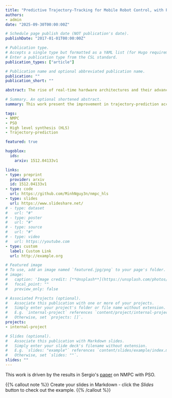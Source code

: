 ```yaml
---
title: "Predictive Trajectory-Tracking for Mobile Robot Control, with Particle-Swarm Optimization on MPSoC-FPGA"
authors:
- admin
date: "2025-09-30T00:00:00Z"

# Schedule page publish date (NOT publication's date).
publishDate: "2017-01-01T00:00:00Z"

# Publication type.
# Accepts a single type but formatted as a YAML list (for Hugo requirements).
# Enter a publication type from the CSL standard.
publication_types: ["article"]

# Publication name and optional abbreviated publication name.
publication: ""
publication_short: ""

abstract: The rise of real-time hardware architectures and their advanced algorithmic adoption has opened opportunities for extrapolation and experiments with Nonlinear Model Predictive Control (NMPC) in resource-constrained systems. The backbone solution to the NMPC in such a context is to guarantee the convergence in a convex Quadratic Program (QP). Recent research has shown that with appropriate parallelization at the computational and algorithmic level, the solver for NMPC's cost is achievable at sub 1 $\mu $ by using the stochastic global optimizer particle swarm optimisation (PSO). However, PSO is computationally expensive, especially for large-scale systems with long prediction horizons. The proposed method in this study demonstrates the stabilized system using reduced sampling frequency and long prediction horizons. For the experiment, we designed the optimizer-NMPC using the high-level synthesis (HLS) method to accelerate the computation cost. Additionally, this solution will be generalized to control autonomous systems with similar features. To this end, the hardware architecture that was chosen for this study is the UltraScale+ KR260, an evaluation FPGA-MPSoC for rapid prototyping and adoption with Robotic Operating systems (ROS)-based solution. The experimental results proved that the enhanced control accuracy could be achieved by embedding the optimizer for trajectory-prediction module would reduce the workload on the Application Processor Unit of the FPGA SoC.

# Summary. An optional shortened abstract.
summary: This work present the improvement in trajectory-prediction accuracy with the combination of Nonlinear Model Predictive Control (NMPC) model using Particle Swarm Optimization (PSO) as global optimiser.  

tags:
- NMPC
- PSO
- High level synthesis (HLS)
- Trajectory-prediction

featured: true

hugoblox:
  ids:
    arxiv: 1512.04133v1

links:
- type: preprint
  provider: arxiv
  id: 1512.04133v1
- type: code
  url: https://github.com/MinhNguy3n/nmpc_hls
- type: slides
  url: https://www.slideshare.net/
# - type: dataset
#   url: "#"
# - type: poster
#   url: "#"
# - type: source
#   url: "#"
# - type: video
#   url: https://youtube.com
- type: custom
  label: Custom Link
  url: http://example.org

# Featured image
# To use, add an image named `featured.jpg/png` to your page's folder. 
# image:
#   caption: 'Image credit: [**Unsplash**](https://unsplash.com/photos/s9CC2SKySJM)'
#   focal_point: ""
#   preview_only: false

# Associated Projects (optional).
#   Associate this publication with one or more of your projects.
#   Simply enter your project's folder or file name without extension.
#   E.g. `internal-project` references `content/project/internal-project/index.md`.
#   Otherwise, set `projects: []`.
projects:
- internal-project

# Slides (optional).
#   Associate this publication with Markdown slides.
#   Simply enter your slide deck's filename without extension.
#   E.g. `slides: "example"` references `content/slides/example/index.md`.
#   Otherwise, set `slides: ""`.
slides: ""
---
```


This work is driven by the results in Sergio's [paper](https://ieeexplore.ieee.org/document/10265730) on NMPC with PSO.

{{% callout note %}}
Create your slides in Markdown - click the *Slides* button to check out the example.
{{% /callout %}}
<!-- 
Add the publication's **full text** or **supplementary notes** here. You can use rich formatting such as including [code, math, and images](https://docs.hugoblox.com/content/writing-markdown-latex/). -->
